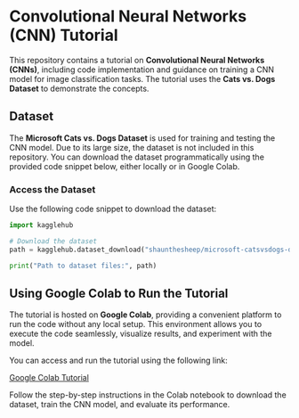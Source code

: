 # Convolutional Neural Networks (CNN) Tutorial

This repository contains a tutorial on **Convolutional Neural Networks (CNNs)**, including code implementation and guidance on training a CNN model for image classification tasks. The tutorial uses the **Cats vs. Dogs Dataset** to demonstrate the concepts.

## Dataset

The **Microsoft Cats vs. Dogs Dataset** is used for training and testing the CNN model. Due to its large size, the dataset is not included in this repository. You can download the dataset programmatically using the provided code snippet below, either locally or in Google Colab.

### Access the Dataset
Use the following code snippet to download the dataset:
```python
import kagglehub

# Download the dataset
path = kagglehub.dataset_download("shaunthesheep/microsoft-catsvsdogs-dataset")

print("Path to dataset files:", path)
```

## Using Google Colab to Run the Tutorial

The tutorial is hosted on **Google Colab**, providing a convenient platform to run the code without any local setup. This environment allows you to execute the code seamlessly, visualize results, and experiment with the model.

You can access and run the tutorial using the following link:

[Google Colab Tutorial](https://colab.research.google.com/drive/1KGd0MFtksCboCY-QAIrKToAC__5_5dcQ?usp=sharing)

Follow the step-by-step instructions in the Colab notebook to download the dataset, train the CNN model, and evaluate its performance.
